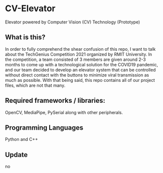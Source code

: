 # CV-Elevator
Elevator powered by Computer Vision (CV) Technology (Prototype)
## What is this?
In order to fully comprehend the shear confusion of this repo, I want to talk about the TechGenius Competition 2021 organized by RMIT University. In the competition, a team consisted of 3 members are given around 2-3 months to come up with a technological solution for the COVID19 pandemic, and our team decided to develop an elevator system that can be controlled without direct contact with the buttons to minimize viral transmission as much as possible. With that being said, this repo contains all of our project files, which are not that many.  
## Required frameworks / libraries:
OpenCV, MediaPipe, PySerial along with other peripherals. 
## Programming Languages
Python and C++
## Update
no
